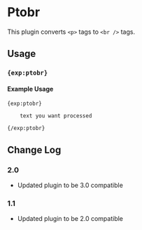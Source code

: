 # Ptobr

This plugin converts `<p>` tags to `<br />` tags.

## Usage

### `{exp:ptobr}`

#### Example Usage

```
{exp:ptobr}

    text you want processed

{/exp:ptobr}
```

## Change Log

### 2.0

- Updated plugin to be 3.0 compatible

### 1.1

- Updated plugin to be 2.0 compatible

